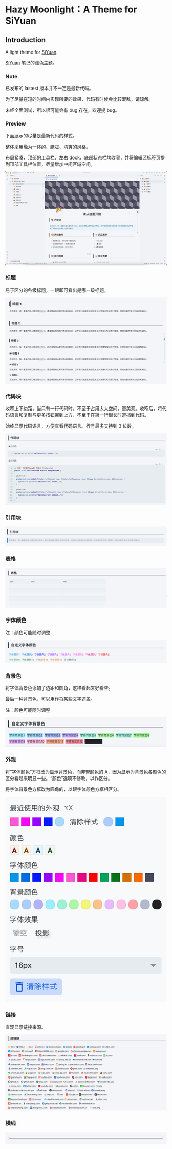 # Hazy Moonlight：A Theme for SiYuan

## Introduction

A light theme for [SiYuan](http://github.com/siyuan-note/siyuan).

[SiYuan](http://github.com/siyuan-note/siyuan) 笔记的浅色主题。

### Note

已发布的 lastest 版本并不一定是最新代码。

为了尽量在短的时间内实现所要的效果，代码有时候会比较混乱，请谅解。

未经全面测试，所以很可能会有 bug 存在，欢迎提 bug。

### Preview

下面展示的尽量是最新代码的样式。

整体采用融为一体的、朦胧、清爽的风格。

布局紧凑，顶部的工具栏、左右 dock、底部状态栏均收窄，并将编辑区标签页提到顶部工具栏位置，尽量增加中间区域空间。

![1682427206132](preview.png)

### 标题

易于区分的各级标题，一眼即可看出是哪一级标题。

![1682427376672](image/README/titles.png)

### 代码块

收窄上下边距，当只有一行代码时，不至于占用太大空间，更美观。收窄后，将代码语言和复制与更多按钮挪到上方，不至于在第一行很长时遮挡到代码。

始终显示代码语言，方便查看代码语言。行号最多支持到 3 位数。

![1682427072462](image/README/codeblock.png)

### 引用块

![1682427462008](image/README/blockquote.png)

### 表格

![1682432959720](image/README/table.png)

### 字体颜色

注：颜色可能随时调整

![1682432959720](image/README/fontcolor.png)

### 背景色

将字体背景色添加了边距和圆角，这样看起来好看些。

最后一种背景色，可以用作将某些文字遮盖。

注：颜色可能随时调整

![1682432959720](image/README/bgcolor.png)

### 外观

将“字体颜色”方框改为显示背景色，而非带颜色的 A，因为显示为背景色各颜色的区分看起来明显一些。“颜色”选项不修改，以作区分。

将字体背景色方框改为圆角的，以跟字体颜色方框相区分。

![Colors](image/README/appearance.png)

### 链接

直观显示链接来源。

![Links](image/README/links.png)

### 横线

![1687583531752](image/README/hr.png)

